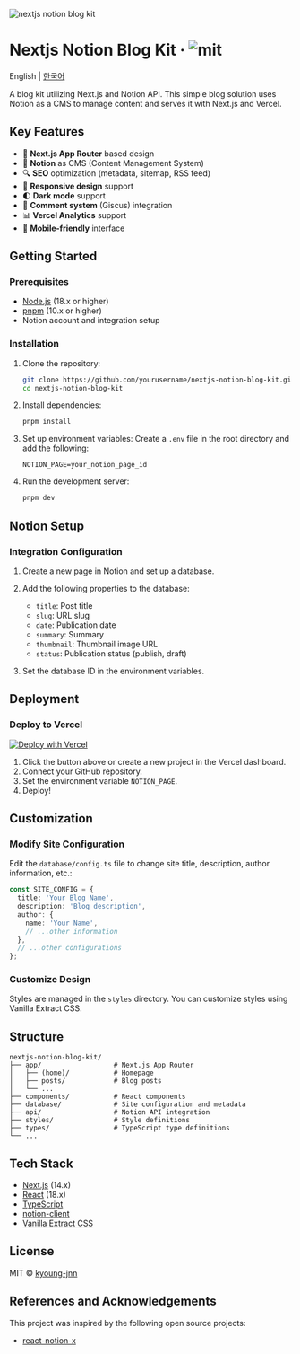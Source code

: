 ![nextjs notion blog kit](https://github.com/user-attachments/assets/dbfdd093-6637-4fa2-b4ea-9201ad8c2c49)

# Nextjs Notion Blog Kit · ![mit](https://img.shields.io/badge/license-MIT-FF0000)

English | [한국어](README.ko.md)

A blog kit utilizing Next.js and Notion API. This simple blog solution uses Notion as a CMS to manage content and serves it with Next.js and Vercel.

## Key Features

- 🚀 **Next.js App Router** based design
- 📝 **Notion** as CMS (Content Management System)
- 🔍 **SEO** optimization (metadata, sitemap, RSS feed)
- 🎨 **Responsive design** support
- 🌓 **Dark mode** support
- 💬 **Comment system** (Giscus) integration
- 📊 **Vercel Analytics** support
- 📱 **Mobile-friendly** interface

## Getting Started

### Prerequisites

- [Node.js](https://nodejs.org/) (18.x or higher)
- [pnpm](https://pnpm.io/) (10.x or higher)
- Notion account and integration setup

### Installation

1. Clone the repository:

   ```bash
   git clone https://github.com/yourusername/nextjs-notion-blog-kit.git
   cd nextjs-notion-blog-kit
   ```

2. Install dependencies:

   ```bash
   pnpm install
   ```

3. Set up environment variables:
   Create a `.env` file in the root directory and add the following:

   ```
   NOTION_PAGE=your_notion_page_id
   ```

4. Run the development server:
   ```bash
   pnpm dev
   ```

## Notion Setup

### Integration Configuration

1. Create a new page in Notion and set up a database.
2. Add the following properties to the database:

   - `title`: Post title
   - `slug`: URL slug
   - `date`: Publication date
   - `summary`: Summary
   - `thumbnail`: Thumbnail image URL
   - `status`: Publication status (publish, draft)

3. Set the database ID in the environment variables.

## Deployment

### Deploy to Vercel

[![Deploy with Vercel](https://vercel.com/button)](https://vercel.com/new/clone?repository-url=https%3A%2F%2Fgithub.com%2Fyourusername%2Fnextjs-notion-blog-kit)

1. Click the button above or create a new project in the Vercel dashboard.
2. Connect your GitHub repository.
3. Set the environment variable `NOTION_PAGE`.
4. Deploy!

## Customization

### Modify Site Configuration

Edit the `database/config.ts` file to change site title, description, author information, etc.:

```typescript
const SITE_CONFIG = {
  title: 'Your Blog Name',
  description: 'Blog description',
  author: {
    name: 'Your Name',
    // ...other information
  },
  // ...other configurations
};
```

### Customize Design

Styles are managed in the `styles` directory. You can customize styles using Vanilla Extract CSS.

## Structure

```
nextjs-notion-blog-kit/
├── app/                  # Next.js App Router
│   ├── (home)/           # Homepage
│   ├── posts/            # Blog posts
│   └── ...
├── components/           # React components
├── database/             # Site configuration and metadata
├── api/                  # Notion API integration
├── styles/               # Style definitions
├── types/                # TypeScript type definitions
└── ...
```

## Tech Stack

- [Next.js](https://nextjs.org/) (14.x)
- [React](https://reactjs.org/) (18.x)
- [TypeScript](https://www.typescriptlang.org/)
- [notion-client](https://github.com/NotionX/react-notion-x)
- [Vanilla Extract CSS](https://vanilla-extract.style/)

## License

MIT © [kyoung-jnn](https://github.com/kyoung-jnn)

## References and Acknowledgements

This project was inspired by the following open source projects:

- [react-notion-x](https://github.com/NotionX/react-notion-x)
